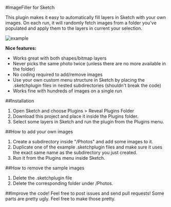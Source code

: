 #ImageFiller for Sketch

This plugin makes it easy to automatically fill layers in Sketch with your own images. On each run, it will randomly fetch images from a folder you've populated and apply them to the layers in current your selection.

![example](http://cl.ly/image/0q200I0y081y/example.png)

**Nice features:**

* Works great with both shapes/bitmap layers
* Never picks the same photo twice (unless there are no more available in the folder)
* No coding required to add/remove images
* Use your own custom menu structure in Sketch by placing the .sketchplugin files in nested subdirectories (shouldn't break the code)
* Works fine with hundreds of images on a single run

##Installation
1. Open Sketch and choose Plugins > Reveal Plugins Folder
2. Download this project and place it inside the Plugins folder.
3. Select some layers in Sketch and run the plugin from the Plugins menu.

##How to add your own images
1. Create a subdirectory inside "/Photos" and add some images to it.
2. Duplicate one of the example .sketchplugin files and make sure it uses the exact same name as the subdirectory you just created.
3. Run it from the Plugins menu inside Sketch.

##How to remove the sample images
1. Delete the .sketchplugin file
2. Delete the corresponding folder under /Photos.

##Improve the code!
Feel free to post issues and send pull requests! Some parts are pretty ugly. Feel free to make those pretty.